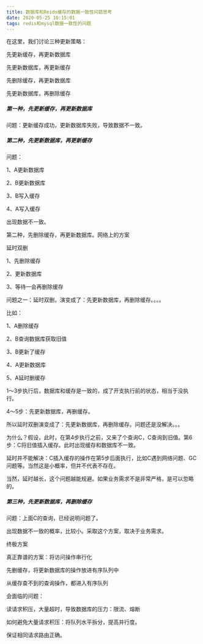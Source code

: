 ```yaml
---
title: 数据库和Reids缓存的数据一致性问题思考
date: 2020-05-25 10:15:01
tags: redis和mysql数据一致性的问题
---
```


在这里，我们讨论三种更新策略：

先更新缓存，再更新数据库

先更新数据库，再更新缓存

先删除缓存，再更新数据库

先更新数据库，再删除缓存

##### 第一种，先更新缓存，再更新数据库

问题：更新缓存成功，更新数据库失败，导致数据不一致。

##### 第二种，先更新数据库，再更新缓存

问题：

1、A更新数据库

2、B更新数据库

3、B写入缓存

4、A写入缓存

出现数据不一致。

第二种，先删除缓存，再更新数据库。网络上的方案

延时双删

1、先删除缓存

2、更新数据库

3、等待一会再删除缓存

问题之一：延时双删，演变成了：先更新数据库，再删除缓存。。。。

比如：

1、A删除缓存

2、B查询数据库获取旧值

3、B更新了缓存

4、A更新数据库

5、A延时删缓存

1～3步执行后，数据库和缓存是一致的，成了开支执行前的状态，相当于没执行。

4～5步：先更新数据库，再删缓存。

所以延时双删演变成了：先更新数据库，再删除缓存。问题还是没解决。。。

为什么？假设，此时，在第4步执行之前，又来了个查询C，C查询到旧值。第6步：C将旧值插入缓存。此时出现缓存和数据库不一致。

延时并不能解决：C插入缓存的操作在第5步后面执行，比如C遇到网络问题、GC问题等。当然这是小概率，但并不代表不存在。

当然，延时越长，这个问题越能规避。如果业务需求不是非常严格，是可以忽略的。

##### 第三种，先更新数据库，再删除缓存

问题：上面C的查询，已经说明问题了。

出现数据不一致的概率，比较小。采取这个方案，取决于业务需求。

终极方案

真正靠谱的方案：将访问操作串行化

先删缓存，将更新数据库的操作放进有序队列中

从缓存查不到的查询操作，都进入有序队列

会面临的问题：

读请求积压，大量超时，导致数据库的压力：限流、熔断

如何避免大量请求积压：将队列水平拆分，提高并行度。

保证相同请求路由正确。